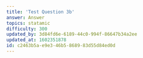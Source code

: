 ```yaml
---
title: 'Test Question 3b'
answer: Answer
topics: statamic
difficulty: 300
updated_by: 3d84fd6e-6189-44c0-994f-86647b34a2ee
updated_at: 1602351878
id: c2463b5a-e9e3-46b5-8689-83d55d84ed0d
---
```

